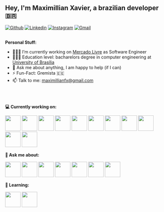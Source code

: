 ## Hey, I'm Maximillian Xavier, a brazilian developer <span>&#x1f1e7;&#x1f1f7;</span>

[![Github](https://img.shields.io/badge/-Github-000?style=flat&logo=Github&logoColor=white)](https://github.com/maximillianfx)
[![Linkedin](https://img.shields.io/badge/-LinkedIn-blue?style=flat&logo=Linkedin&logoColor=white)](https://www.linkedin.com/in/maximillian-xavier/)
[![Instagram](https://img.shields.io/badge/-Instagram-c13584?style=flat&labelColor=c13584&logo=instagram&logoColor=white)](https://www.instagram.com/maximillianfx/)
[![Gmail](https://img.shields.io/badge/-Gmail-c14438?style=flat&logo=Gmail&logoColor=white)](mailto:maximillianfx@gmail.com)
<br />
<br />
  
**Personal Stuff:**

- 🧑🏻‍💻 I’m currently working on [Mercado Livre](https://github.com/mercadolibre) as Software Engineer
- 👨🏻‍🎓 Education level: bacharelors degree in computer engineering at [University of Brasília](https://www.unb.br/)
- 💬 Ask me about anything, I am happy to help (if I can)
- ⚡️ Fun-Fact: Gremista 🇪🇪
- 📫 Talk to me: maximillianfx@gmail.com

<br />
<br />

**💻 Currently working on:**

<code><a href="https://www.python.org/" target="_blank"><img height="50" src="https://www.vectorlogo.zone/logos/python/python-ar21.svg"></a></code>
<code><a href="https://www.javascript.com/" target="_blank"><img height="50" src="https://www.vectorlogo.zone/logos/nodejs/nodejs-ar21.svg"></a></code>
<code><a href="https://flask.palletsprojects.com/en/1.1.x/" target="_blank"><img height="50" src="https://www.vectorlogo.zone/logos/pocoo_flask/pocoo_flask-ar21.svg"></a></code>
<code><a href="https://microservices.io/" target="_blank"><img height="50" src="https://comunytek.com/wp-content/uploads/2017/03/Microservices.png"></a></code>
<code><a href="https://www.java.com/" target="_blank"><img height="50" src="https://www.vectorlogo.zone/logos/java/java-ar21.svg"></a></code>
<code><a href="https://www.djangoproject.com/" target="_blank"><img height="50" src="https://www.vectorlogo.zone/logos/djangoproject/djangoproject-ar21.svg"></a></code>
<code><a href="https://reactjs.org/" target="_blank"><img height="50" src="https://www.vectorlogo.zone/logos/reactjs/reactjs-ar21.svg"></a></code>
<code><a href="https://www.mongodb.com/" target="_blank"><img height="50" src="https://www.vectorlogo.zone/logos/mongodb/mongodb-ar21.svg"></a></code>
<code><a href="https://www.elastic.co/" target="_blank"><img height="50" src="https://www.vectorlogo.zone/logos/elastic/elastic-ar21.svg"></a></code>
<code><a href="https://www.docker.com/" target="_blank"><img height="50" src="https://www.vectorlogo.zone/logos/docker/docker-ar21.svg"></a></code>
<code><a href="https://kubernetes.io/" target="_blank"><img height="50" src="https://www.vectorlogo.zone/logos/kubernetes/kubernetes-ar21.svg"></a></code>



**💬 Ask me about:**

<code><a href="https://pt.wikipedia.org/wiki/Linux" target="_blank"><img height="50" src="https://www.vectorlogo.zone/logos/linux/linux-ar21.svg"></a></code>
<code><a href="https://www.python.org/" target="_blank"><img height="50" src="https://www.vectorlogo.zone/logos/python/python-ar21.svg"></a></code>
<code><a href="https://www.docker.com/" target="_blank"><img height="50" src="https://www.vectorlogo.zone/logos/docker/docker-ar21.svg"></a></code>
<code><a href="https://git-scm.com/" target="_blank"><img height="50" src="https://www.vectorlogo.zone/logos/git-scm/git-scm-ar21.svg"></a></code>
<code><a href="https://flutter.dev/" target="_blank"><img height="50" src="https://www.vectorlogo.zone/logos/flutterio/flutterio-ar21.svg"></a></code>
<code><a href="https://angular.io/" target="_blank"><img height="50" src="https://www.vectorlogo.zone/logos/angular/angular-ar21.svg"></a></code>
<code><a href="https://www.android.com/intl/pt-BR_br/" target="_blank"><img height="50" src="https://www.vectorlogo.zone/logos/android/android-ar21.svg"></a></code>

**📖 Learning:**



<code><a href="https://kubernetes.io/" target="_blank"><img height="50" src="https://www.vectorlogo.zone/logos/kubernetes/kubernetes-ar21.svg"></a></code>
<code><a href="https://aws.amazon.com/" target="_blank"><img height="50" src="https://www.vectorlogo.zone/logos/amazon_aws/amazon_aws-ar21.svg"></a></code>
